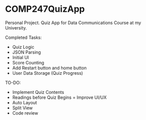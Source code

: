 # COMP247QuizApp

Personal Project. Quiz App for Data Communications Course at my University.

Completed Tasks:

- Quiz Logic
- JSON Parsing
- Initial UI
- Score Counting
- Add Restart button and home button
- User Data Storage (Quiz Progress)

TO-DO:

- Implement Quiz Contents
- Readings before Quiz Begins = Improve UI/UX
- Auto Layout
- Split View
- Code review
